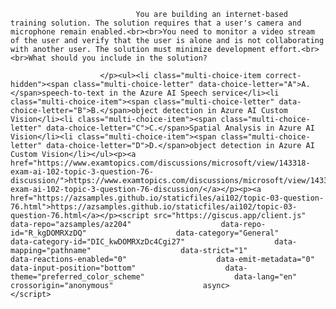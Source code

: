 <p class="card-text">
							
								You are building an internet-based training solution. The solution requires that a user's camera and microphone remain enabled.<br><br>You need to monitor a video stream of the user and verify that the user is alone and is not collaborating with another user. The solution must minimize development effort.<br><br>What should you include in the solution?
							
						</p><ul><li class="multi-choice-item correct-hidden"><span class="multi-choice-letter" data-choice-letter="A">A.</span>speech-to-text in the Azure AI Speech service</li><li class="multi-choice-item"><span class="multi-choice-letter" data-choice-letter="B">B.</span>object detection in Azure AI Custom Vision</li><li class="multi-choice-item"><span class="multi-choice-letter" data-choice-letter="C">C.</span>Spatial Analysis in Azure AI Vision</li><li class="multi-choice-item"><span class="multi-choice-letter" data-choice-letter="D">D.</span>object detection in Azure AI Custom Vision</li></ul><p><a href="https://www.examtopics.com/discussions/microsoft/view/143318-exam-ai-102-topic-3-question-76-discussion/">https://www.examtopics.com/discussions/microsoft/view/143318-exam-ai-102-topic-3-question-76-discussion/</a></p><p><a href="https://azsamples.github.io/staticfiles/ai102/topic-03-question-76.html">https://azsamples.github.io/staticfiles/ai102/topic-03-question-76.html</a></p><script src="https://giscus.app/client.js"                    data-repo="azsamples/az204"                    data-repo-id="R_kgDOMRXzDQ"                    data-category="General"                    data-category-id="DIC_kwDOMRXzDc4Cgi27"                    data-mapping="pathname"                    data-strict="1"                    data-reactions-enabled="0"                    data-emit-metadata="0"                    data-input-position="bottom"                    data-theme="preferred_color_scheme"                    data-lang="en"                    crossorigin="anonymous"                    async>                    </script>